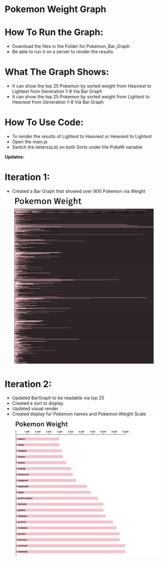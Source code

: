 # Pokemon Weight Graph

# How To Run the Graph:

- Download the files in the Folder for Pokemon_Bar_Graph
- Be able to run it on a server to render the results

# What The Graph Shows:

- It can show the top 25 Pokemon by sorted weight from Heaviest to Lightest from Generation 1-8 Via Bar Graph
- It can show the top 25 Pokemon by sorted weight from Lightest to Heaviest from Generation 1-8 Via Bar Graph

# How To Use Code:

- To render the results of Lightest to Heaviest or Heaviest to Lightest
- Open the main.js 
- Switch the letters(a,b) on both Sorts under the PokeW variable 

**Updates:**

# Iteration 1:
- Created a Bar Graph that showed over 900 Pokemon via Weight
![Screenshot](PokemonWeight1.png)

# Iteration 2:
- Updated BarGraph to be readable via top 25
- Created a sort to display 
- Updated visual render
- Created display for Pokemon names and Pokemon Weight Scale
![Screenshot](WeightBarGraph.png)

